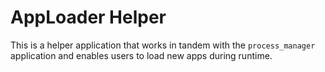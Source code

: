 AppLoader Helper
=================

This is a helper application that works in tandem with
the `process_manager` application and enables users to 
load new apps during runtime.
